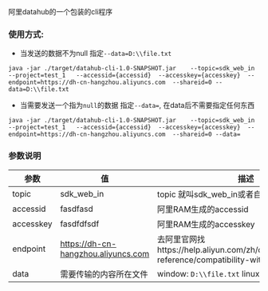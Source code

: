 阿里datahub的一个包装的cli程序

### 使用方式:

- 当发送的数据不为null
指定`--data=D:\\file.txt`


```
java -jar ./target/datahub-cli-1.0-SNAPSHOT.jar    --topic=sdk_web_in   --project=test_1   --accessid={accessid}  --accesskey={accesskey}  --endpoint=https://dh-cn-hangzhou.aliyuncs.com  --shareid=0 --data=D:\\file.txt
```
- 当需要发送一个指为`null`的数据
指定`--data=`, 在data后不需要指定任何东西
```
java -jar ./target/datahub-cli-1.0-SNAPSHOT.jar    --topic=sdk_web_in   --project=test_1   --accessid={accessid}  --accesskey={accesskey}  --endpoint=https://dh-cn-hangzhou.aliyuncs.com  --shareid=0 --data=
```

### 参数说明
|参数|值|描述|
|---|---|---|
|topic|sdk_web_in|topic 就叫sdk_web_in或者自己建立的topic|
|accessid| fasdfasd |阿里RAM生成的accessid|
|accesskey|fasdfdfsdf|阿里RAM生成的accesskey|
|endpoint|https://dh-cn-hangzhou.aliyuncs.com|去阿里官网找https://help.aliyun.com/zh/datahub/developer-reference/compatibility-with-kafka/|
|data|需要传输的内容所在文件| window: `D:\\file.txt`   linux:   `/opt/file.txt`|
